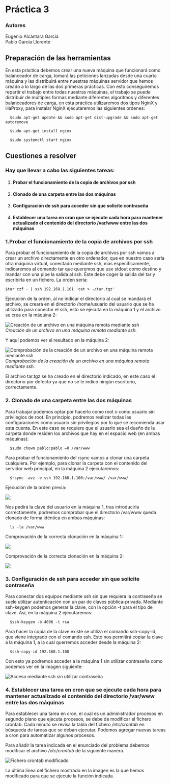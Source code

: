# Práctica 3
### Autores
Eugenio Alcántara García  
Pablo García Llorente

## Preparación de las herramientas

En esta práctica debemos crear una nueva máquina que funcionará como balanceador de carga, tomará las peticiones lanzadas desde una cuarta máquina y las distribuirá entre nuestras máquinas servidor que hemos creado a lo largo de las dos primeras prácticas. Con esto conseguiremos repartir el trabajo entre todas nuestras máquinas, el trabajo se puede distribuir de múltiples formas mediante diferentes algoritmos y diferentes balanceadores de carga, en esta práctica utilizaremos dos tipos NginX y HaProxy, para instalar NginX ejecutaremos las siguientes ordenes:


      $sudo apt-get update && sudo apt-get dist-upgrade && sudo apt-get autoremove
      
      $sudo apt-get install nginx
      
      $sudo systemctl start nginx

 

## Cuestiones a resolver

### Hay que llevar a cabo las siguientes tareas:
1. #### Probar el funcionamiento de la copia de archivos por ssh
2. #### Clonado de una carpeta entre las dos máquinas
3. #### Configuración de ssh para acceder sin que solicite contraseña
4. #### Establecer una tarea en cron que se ejecute cada hora para mantener actualizado el contenido del directorio /var/www entre las dos máquinas


### 1.Probar el funcionamiento de la copia de archivos por ssh

Para probar el funcionamiento de la copia de archivos por ssh vamos a crear un archivo directamente en otro ordenador, que en nuestro caso sería otra máquina virtual, conectado mediante ssh, más específicamente, indicaremos al comando tar que queremos que use stdout como destino y mandar con una pipe la salida al ssh. Éste debe coger la salida del tar y escribirla en un fichero. La orden sería:

    $tar czf - | ssh 192.168.1.101 'cat > ~/tar.tgz'

Ejecución de la orden, al no indicar el directorio al cual se mandará el archivo, se creará en el directorio /home/usuario del usuario que se ha utilizado para conectar el ssh, esto se ejecuta en la máquina 1 y el archivo se crea en la máquina 2:

![Creación de un archivo en una máquina remota mediante ssh](creaciondearchivossh(maq1).png.PNG)                               
_Creación de un archivo en una máquina remota mediante ssh._

Y aquí podemos ver el resultado en la máquina 2:

![Comprobación de la creación de un archivo en una máquina remota mediante ssh](comprobacioncreaciondearchivossh(maq2).png.PNG)        
_Comprobación de la creación de un archivo en una máquina remota mediante ssh._

El archivo tar.tgz se ha creado en el directorio indicado, en este caso el directorio por defecto ya que no se le indicó ningún escritorio, correctamente.


### 2. Clonado de una carpeta entre las dos máquinas

Para trabajar podemos optar por hacerlo como root o como usuario sin privilegios de root. En principio, podremos realizar todas las configuraciones como usuario sin privilegios por lo que se recomienda usar esta cuenta. En este caso se requiere que el usuario sea el dueño de la carpeta donde residen los archivos que hay en el espacio web (en ambas máquinas):

      $sudo chown pablo:pablo –R /var/www
      
Para probar el funcionamiento del rsync vamos a clonar una carpeta cualquiera. Por ejemplo, para clonar la carpeta con el contenido del servidor web principal, en la máquina 2 ejecutaremos:

      $rsync -avz -e ssh 192.168.1.100:/var/www/ /var/www/
      
Ejecución de la orden previa:

![](ClonarCarpetaSrync.png.PNG)
      
Nos pedirá la clave del usuario en la máquina 1, tras introducirla correctamente, podremos comprobar que el directorio /var/www queda clonado de forma idéntica en ambas máquinas:

      ls -la /var/www
      
Comprovación de la correcta clonación en la máquina 1:

![](Comprobacionclonacion(maq1).png.PNG)

Comprovación de la correcta clonación en la máquina 2:

![](Comprobacionclonacion(maq2).png.PNG)
      
      
### 3. Configuración de ssh para acceder sin que solicite contraseña

Para conectar dos equipos mediante ssh sin que requiera la contraseña se suele utilizar autenticación con un par de claves pública-privada. Mediante ssh-keygen podemos generar la clave, con la opción -t para el tipo de clave. Así, en la máquina 2 ejecutaremos:
      
      $ssh-keygen -b 4096 -t rsa

Para hacer la copia de la clave existe se utiliza el comando ssh-copy-id, que viene integrado con el comando ssh. Esto nos permitirá copiar la clave a la máquina 1, a la cual querremos acceder desde la máquina 2:

      $ssh-copy-id 192.168.1.100
      
Con esto ya podremos acceder a la máquina 1 sin utilizar contraseña como podemos ver en la imagen siguiente:

![Acceso mediante ssh sin utilizar contraseña](sshSinContraseña.png.PNG)


### 4. Establecer una tarea en cron que se ejecute cada hora para mantener actualizado el contenido del directorio /var/www entre las dos máquinas

Para establecer una tarea en cron, el cual es un administrador procesos en segundo plano que ejecuta procesos, se debe de modificar el fichero crontab. Cada minuto se revisa la tabla del fichero _/etc/crontab_ en búsqueda de tareas que se deban ejecutar. Podemos agregar nuevas tareas a cron para automatizar algunos procesos.

Para añadir la tarea indicada en el enunciado del problema debemos modificar el archivo _/etc/crontab_ de la siguiente manera.

![Fichero crontab modificado](TareaProgramada.png.PNG)

La última línea del fichero mostrado en la imagen es la que hemos modificado para que se ejecute la función indicada.
